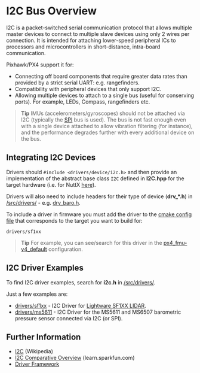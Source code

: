 # I2C Bus Overview

I2C is a packet-switched serial communication protocol that allows multiple master devices to connect to multiple slave devices using only 2 wires per connection. It is intended for attaching lower-speed peripheral ICs to processors and microcontrollers in short-distance, intra-board communication.

Pixhawk/PX4 support it for:

* Connecting off board components that require greater data rates than provided by a strict serial UART: e.g. rangefinders.
* Compatibility with peripheral devices that only support I2C.
* Allowing multiple devices to attach to a single bus (useful for conserving ports). For example, LEDs, Compass, rangefinders etc.

> **Tip** IMUs (accelerometers/gyroscopes) should not be attached via I2C (typically the [SPI](https://en.wikipedia.org/wiki/Serial_Peripheral_Interface_Bus) bus is used). The bus is not fast enough even with a single device attached to allow vibration filtering (for instance), and the performance degrades further with every additional device on the bus.

## Integrating I2C Devices

Drivers should `#include <drivers/device/i2c.h>` and then provide an implementation of the abstract base class `I2C` defined in **I2C.hpp** for the target hardware (i.e. for NuttX [here](https://github.com/PX4/Firmware/blob/master/src/lib/drivers/device/nuttx/I2C.hpp)).

Drivers will also need to include headers for their type of device (**drv_*.h**) in [/src/drivers/](https://github.com/PX4/Firmware/tree/master/src/drivers) - e.g. [drv_baro.h](https://github.com/PX4/Firmware/blob/master/src/drivers/drv_baro.h).

To include a driver in firmware you must add the driver to the [cmake config file](https://github.com/PX4/Firmware/tree/master/cmake/configs) that corresponds to the target you want to build for:

    drivers/sf1xx
    

> **Tip** For example, you can see/search for this driver in the [px4_fmu-v4_default](https://github.com/PX4/Firmware/blob/master/boards/px4/fmu-v4/default.cmake) configuration.

## I2C Driver Examples

To find I2C driver examples, search for **i2c.h** in [/src/drivers/](https://github.com/PX4/Firmware/tree/master/src/drivers).

Just a few examples are:

* [drivers/sf1xx](https://github.com/PX4/Firmware/tree/master/src/drivers/distance_sensor/sf1xx) - I2C Driver for [Lightware SF1XX LIDAR](https://docs.px4.io/en/sensor/sfxx_lidar.html).
* [drivers/ms5611](https://github.com/PX4/Firmware/tree/master/src/drivers/barometer/ms5611) - I2C Driver for the MS5611 and MS6507 barometric pressure sensor connected via I2C (or SPI).

## Further Information

* [I2C](https://en.wikipedia.org/wiki/I%C2%B2C) (Wikipedia)
* [I2C Comparative Overview](https://learn.sparkfun.com/tutorials/i2c) (learn.sparkfun.com)
* [Driver Framework](../middleware/drivers.md)